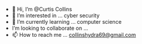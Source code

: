 - 👋 Hi, I’m @Curtis Collins 
- 👀 I’m interested in ... cyber security 
- 🌱 I’m currently learning ... computer science 
-  I’m looking to collaborate on ...
- 📫 How to reach me ... collinshydra69@gmail.com

<!---
hydracoc/hydracoc is a ✨ special ✨ repository because its `README.md` (this file) appears on your GitHub profile.
You can click the Preview link to take a look at your changes.
--->
